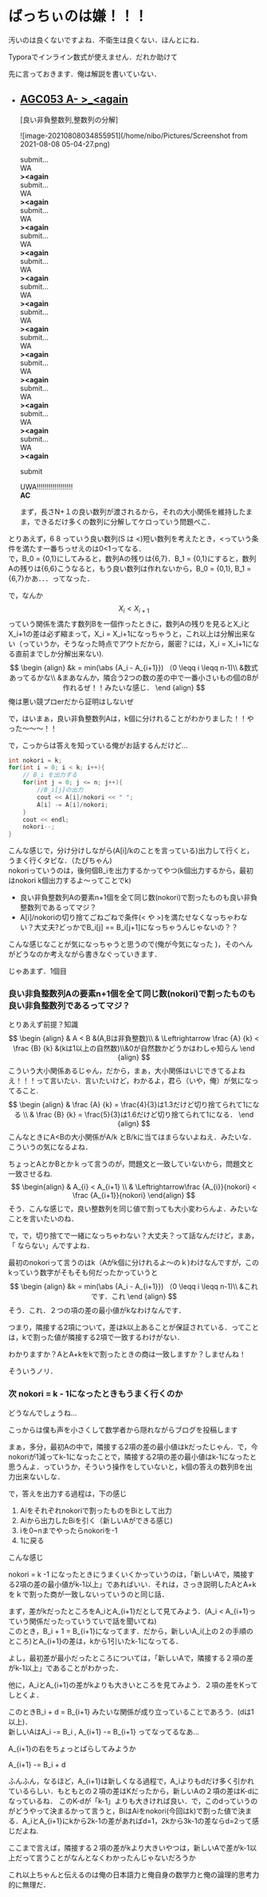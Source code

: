 # ばっちぃのは嫌！！！

汚いのは良くないですよね．不衛生は良くない．ほんとにね．      

Typoraでインライン数式が使えません．だれか助けて

先に言っておきます．俺は解説を書いていない．

- ## [AGC053 A- >_<again](https://atcoder.jp/contests/agc053/tasks/agc053_a)

  [良い非負整数列,整数列の分解]  

  ![image-20210808034855951](/home/nibo/Pictures/Screenshot from 2021-08-08 05-04-27.png)

  submit...  <br>WA        <br> **\><again**     <br>submit...  <br>WA        <br> **\><again**     <br>submit...  <br>WA        <br> **\><again**     <br>submit...  <br>WA        <br> **\><again**     <br>submit...  <br>WA        <br> **\><again**     <br>submit...  <br>WA        <br> **\><again**     <br>submit...  <br>WA        <br> **\><again**     <br>submit...  <br>WA        <br> **\><again**     <br>submit...  <br>WA        <br> **\><again**     <br>submit...  <br>WA        <br> **\><again**     <br>submit...  <br>WA        <br> **\><again**     <br>submit...  <br>WA        <br> **\><again**     <br>

  submit

  UWA!!!!!!!!!!!!!!!!!!<br>**AC**<br>

  まず，長さN+１の良い数列が渡されるから，それの大小関係を維持したまま，できるだけ多くの数列に分解してケロっていう問題ぺこ．

とりあえず，6 8 っていう良い数列(S は <)短い数列を考えたとき，<っていう条件を満たす一番ちっせえのは0<1ってなる．  
で，B_0 = {0,1}にしてみると，数列Aの残りは{6,7}．B_1 = {0,1}にすると，数列Aの残りは{6,6}こうなると，もう良い数列は作れないから，B_0 = {0,1}, B_1 = {6,7}かあ．．．ってなった．<br>

で，なんか
$$
X_i < X_{i+1} 
$$
っていう関係を満たす数列Bを一個作ったときに，数列Aの残りを見るとX_iとX_i+1の差は必ず縮まって，X_i = X_i+1になっちゃうと，これ以上は分解出来ない（っていうか，そうなった時点でアウトだから，厳密？には，X_i = X_i+1になる直前までしか分解出来ない).<br>
$$
\begin {align}
&k = min(\abs {A_i - A_{i+1}})  （0 \leqq i \leqq n-1)\\
&数式あってるかな\\
&まあなんか，隣合う2つの数の差の中で一番小さいもの個のBが作れるぜ！！みたいな感じ．
\end {align}
$$
俺は悪い競プロerだから証明はしないぜ<br>

で，はいまぁ，良い非負整数列Aは，k個に分けれることがわかりました！！やった〜〜〜！！<br>

で，こっからは答えを知っている俺がお話するんだけど…<br>

```cpp
int nokori = k; 
for(int i = 0; i < k; i++){
    // B_i を出力する
    for(int j = 0; j <= n; j++){
        //B_i[j]の出力
        cout << A[i]/nokori << " "; 
        A[i] -= A[i]/nokori;
    }
    cout << endl;
    nokori--;
}
```

こんな感じで，分け分けしながら(A[i]/kのことを言っている)出力して行くと，うまく行くタピな．（たぴちゃん) <br>
nokoriっていうのは，後何個B_iを出力するかってやつ(k個出力するから，最初はnokori k個出力するよ〜ってことでk)

- 良い非負整数列Aの要素n+1個を全て同じ数(nokori)で割ったものも良い非負整数列であるってマジ？
- A[i]/nokoriの切り捨てごねごねで条件(< や >)を満たせなくなっちゃわない？大丈夫?どっかでB_i[j]  == B_i[j+1]になっちゃうんじゃないの？？

こんな感じなことが気になっちゃうと思うので(俺が今気になった )，そのへんがどうなのか考えながら書きなぐっていきます．<br>

じゃあまず．1個目

### 良い非負整数列Aの要素n+1個を全て同じ数(nokori)で割ったものも良い非負整数列であるってマジ？

とりあえず前提？知識
$$
\begin {align}
& A < B &(A,Bは非負整数)\\
& \Leftrightarrow \frac {A} {k} < \frac {B} {k} &(kは1以上の自然数)\\&0が自然数かどうかはわしゃ知らん
\end {align}
$$
こういう大小関係あるじゃん，だから，まぁ，大小関係はいじできてるよねえ！！！って言いたい．言いたいけど，わかるよ，君ら（いや，俺）が気になってること.
$$
\begin {align}
& \frac {A} {k} = \frac{4}{3}は1.3だけど切り捨てられて1になる \\
& \frac {B} {k} = \frac{5}{3}は1.6だけど切り捨てられて1になる．
\end {align}
$$
こんなときにA<Bの大小関係がA/k とB/kに当てはまらないよねえ．みたいな．こういうの気になるよね．<br>

ちょっとAとかBとかｋって言うのが，問題文と一致していないから，問題文と一致させるね.
$$
\begin{align}
& A_{i} < A_{i+1} \\
& \Leftrightarrow\frac {A_{i}}{nokori} < \frac {A_{i+1}}{nokori}
\end{align}
$$
そう．こんな感じで，良い整数列を同じ値で割っても大小変わらんよ．みたいなことを言いたいのね．

で，で，切り捨てで一緒になっちゃわない？大丈夫？って話なんだけど，まあ，「 ならない」んですよね．<br>

最初のnokoriって言うのはk（Aがk個に分けれるよ〜のｋ)わけなんですが，このkっていう数字がそもそも何だったかっていうと
$$
\begin {align}
&k = min(\abs {A_i - A_{i+1}})  （0 \leqq i \leqq n-1)\\
&これです．これ
\end {align}
$$
そう．これ．２つの項の差の最小値がkなわけなんです．<br>

つまり，隣接する2項について，差はk以上あることが保証されている．ってことは，kで割った値が隣接する2項で一致するわけがない．<br>

わかりますか？AとA+kをkで割ったときの商は一致しますか？しませんね！<br>

そういうノリ． <br>

### 次 nokori = k - 1になったときもうまく行くのか

どうなんでしょうね…<br>

こっからは僕も声を小さくして数学者から隠れながらブログを投稿します<br>

まぁ，多分，最初Aの中で，隣接する2項の差の最小値はkだったじゃん．で，今nokoriが1減ってk-1になったことで，隣接する2項の差の最小値はk-1になったと思うんよ．っていうか，そういう操作をしていないと，k個の答えの数列Bを出力出来ないしな．<br>

で，答えを出力する過程は，下の感じ

1. Aiをそれぞれnokoriで割ったものをBiとして出力
2. Aiから出力したBiを引く（新しいAができる感じ)
3. iを0~nまでやったらnokoriを-1
4. 1に戻る

こんな感じ<br>

nokori = k -1 になったときにうまくいくかっていうのは，「新しいAで，隣接する2項の差の最小値がk-1以上」であればいい．それは，さっき説明したAとA+kをｋで割った商が一致しないっていうのと同じ話．<br>

まず，差がkだったところをA_iとA\_{i+1}だとして見てみよう．(A_i < A_{i+1}っていう関係だったっていうていで話を聞いてね)<br>
このとき，B_i + 1 = B\_{i+1}になってます．だから，新しいA\_i(上の２の手順のところ)とA\_{i+1}の差は，kから1引いたk-1になってる．<br>

よし，最初差が最小だったところについては，「新しいAで，隣接する２項の差がk-1以上」であることがわかった．<br>

他に，A_iとA\_{i+1}の差がkよりも大きいところを見てみよう．２項の差をKってしとくよ．

このときB_i + d = B_{i+1} みたいな関係が成り立っていることであろう．(dは1以上)．   
新しいAはA_i -= B_i , A\_{i+1} -= B\_{i+1} ってなってるなあ…<br>

A_{i+1}の右をちょっとばらしてみようか

A_{i+1} -= B\_i + d <br>

ふんふん，なるほど，A\_{i+1}は新しくなる過程で，A_iよりもdだけ多く引かれているらしい．もともとの２項の差はKだったから，新しいAの２項の差はK-dになっているね．
このK-dが「k-1」よりも大きければ良い．で，このdっていうのがどうやって決まるかって言うと，BiはAiをnokori(今回はk)で割った値で決まる．A_iとA_{i+1}にkから2k-1の差があればd=1，2kから3k-1の差ならd=2って感じだよね.<br>

ここまで言えば，隣接する２項の差がkより大きいやつは，新しいAで差がk-1以上だって言うことがなんとなくわかったんじゃないだろうか<br>

これ以上ちゃんと伝えるのは俺の日本語力と俺自身の数学力と俺の論理的思考力的に無理だ．

